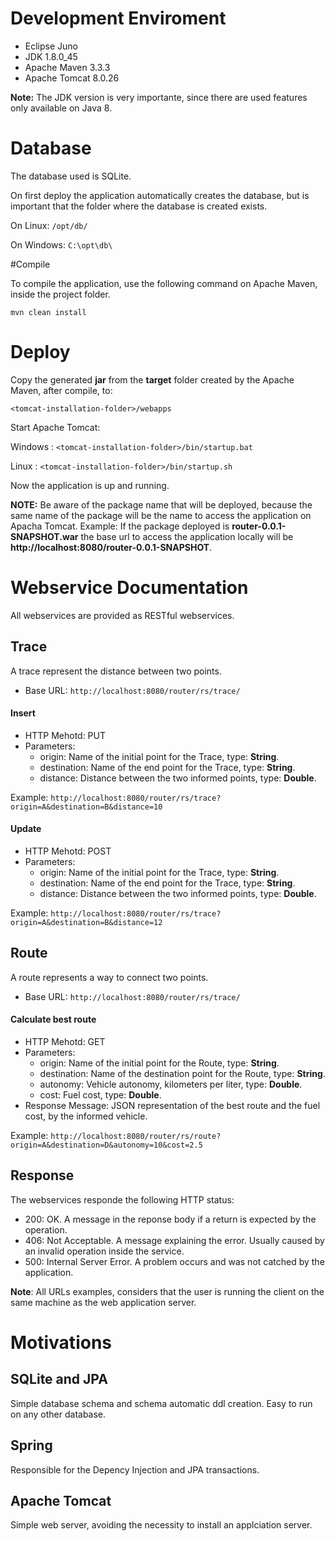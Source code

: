 # Development Enviroment

* Eclipse Juno
* JDK 1.8.0_45
* Apache Maven 3.3.3
* Apache Tomcat 8.0.26

**Note:** The JDK version is very importante, since there are used features only available on Java 8.

# Database

The database used is SQLite.

On first deploy the application automatically creates the database, but is important that the folder where the database is created exists.

On Linux:
`/opt/db/`

On Windows:
`C:\opt\db\`

#Compile

To compile the application, use the following command on Apache Maven, inside the project folder.

`mvn clean install`

# Deploy

Copy the generated **jar** from the **target** folder created by the Apache Maven, after compile, to:

`<tomcat-installation-folder>/webapps`

Start Apache Tomcat:

Windows : `<tomcat-installation-folder>/bin/startup.bat`

Linux : `<tomcat-installation-folder>/bin/startup.sh`

Now the application is up and running.

**NOTE:** Be aware of the package name that will be deployed, because the same name of the package will be the name to access the application on Apacha Tomcat. Example: If the package deployed is **router-0.0.1-SNAPSHOT.war** the base url to access the application locally will be **http://localhost:8080/router-0.0.1-SNAPSHOT**.

# Webservice Documentation
All webservices are provided as RESTful webservices.

## Trace
A trace represent the distance between two points.

* Base URL:
`http://localhost:8080/router/rs/trace/`

#### Insert
* HTTP Mehotd: PUT
* Parameters:
  * origin: Name of the initial point for the Trace, type: **String**.
  * destination: Name of the end point for the Trace, type: **String**.
  * distance: Distance between the two informed points, type: **Double**.

Example:
`http://localhost:8080/router/rs/trace?origin=A&destination=B&distance=10`

#### Update
* HTTP Mehotd: POST
* Parameters:
  * origin: Name of the initial point for the Trace, type: **String**.
  * destination: Name of the end point for the Trace, type: **String**.
  * distance: Distance between the two informed points, type: **Double**.

Example:
`http://localhost:8080/router/rs/trace?origin=A&destination=B&distance=12`

## Route
A route represents a way to connect two points.

* Base URL:
`http://localhost:8080/router/rs/trace/`

#### Calculate best route
* HTTP Mehotd: GET
* Parameters:
  * origin: Name of the initial point for the Route, type: **String**.
  * destination: Name of the destination point for the Route, type: **String**.
  * autonomy: Vehicle autonomy, kilometers per liter, type: **Double**.
  * cost: Fuel cost, type: **Double**.
* Response Message: JSON representation of the best route and the fuel cost, by the informed vehicle.

Example:
`http://localhost:8080/router/rs/route?origin=A&destination=D&autonomy=10&cost=2.5`

## Response
The webservices responde the following HTTP status:
* 200: OK. A message in the reponse body if a return is expected by the operation.
* 406: Not Acceptable. A message explaining the error. Usually caused by an invalid operation inside the service.
* 500: Internal Server Error. A problem occurs and was not catched by the application. 

**Note**: All URLs examples, considers that the user is running the client on the same machine as the web application server.

# Motivations
## SQLite and JPA
Simple database schema and schema automatic ddl creation.
Easy to run on any other database.

## Spring
Responsible for the Depency Injection and JPA transactions.

## Apache Tomcat
Simple web server, avoiding the necessity to install an applciation server.
